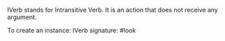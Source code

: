 IVerb stands for Intransitive Verb. It is an action that does not receive any argument.

To create an instance:
	IVerb signature: #look